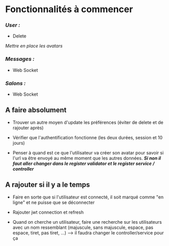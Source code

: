 # Fonctionnalités à commencer

### ***User :***


- Delete 


*Mettre en place les avatars*


### ***Messages :***

- Web Socket


### ***Salons :***

- Web Socket





## A faire absolument

- Trouver un autre moyen d'update les préférences (éviter de delete et de rajouter après)

- Vérifier que l'authentification fonctionne (les deux durées, session et 10 jours)

- Penser à quand est ce que l'utilisateur va créer son avatar pour savoir si l'url va être envoyé au même moment que les autres données.
***Si non il faut aller changer dans le register validator et le register service / controller***



## A rajouter si il y a le temps

- Faire en sorte que si l'utilisateur est connecté, il soit marqué comme "en ligne" et ne puisse que se déconnecter

- Rajouter jwt connection et refresh

- Quand on cherche un utilisateur, faire une recherche sur les utilisateurs avec un nom ressemblant (majuscule, sans majuscule, espace, pas espace, tiret, pas tiret, ...) --> il faudra changer le controller/service pour ça